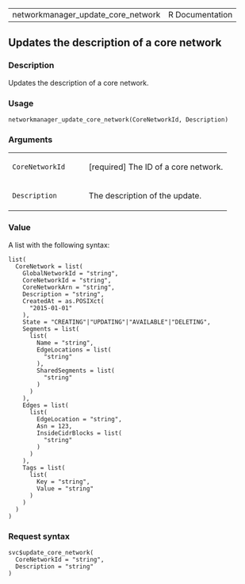 <table style="width: 100%;">
<tbody>
<tr class="odd">
<td>networkmanager_update_core_network</td>
<td style="text-align: right;">R Documentation</td>
</tr>
</tbody>
</table>

## Updates the description of a core network

### Description

Updates the description of a core network.

### Usage

    networkmanager_update_core_network(CoreNetworkId, Description)

### Arguments

<table>
<colgroup>
<col style="width: 35%" />
<col style="width: 65%" />
</colgroup>
<tbody>
<tr class="odd">
<td><code
id="networkmanager_update_core_network_:_CoreNetworkId">CoreNetworkId</code></td>
<td><p>[required] The ID of a core network.</p></td>
</tr>
<tr class="even">
<td><code
id="networkmanager_update_core_network_:_Description">Description</code></td>
<td><p>The description of the update.</p></td>
</tr>
</tbody>
</table>

### Value

A list with the following syntax:

    list(
      CoreNetwork = list(
        GlobalNetworkId = "string",
        CoreNetworkId = "string",
        CoreNetworkArn = "string",
        Description = "string",
        CreatedAt = as.POSIXct(
          "2015-01-01"
        ),
        State = "CREATING"|"UPDATING"|"AVAILABLE"|"DELETING",
        Segments = list(
          list(
            Name = "string",
            EdgeLocations = list(
              "string"
            ),
            SharedSegments = list(
              "string"
            )
          )
        ),
        Edges = list(
          list(
            EdgeLocation = "string",
            Asn = 123,
            InsideCidrBlocks = list(
              "string"
            )
          )
        ),
        Tags = list(
          list(
            Key = "string",
            Value = "string"
          )
        )
      )
    )

### Request syntax

    svc$update_core_network(
      CoreNetworkId = "string",
      Description = "string"
    )
